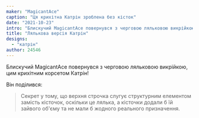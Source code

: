 ```yaml
---
maker: "MagicantAce"
caption: "Ця крихітна Катрін зроблена без кісток"
date: "2021-10-23"
intro: "Блискучий MagicantAce повернувся з черговою ляльковою викрійкою, цим крихітним корсетом Катрін!"
title: "Лялькова версія Катрін"
designs:
  - "катрін"
author: 24546
---
```


Блискучий MagicantAce повернувся з черговою ляльковою викрійкою, цим крихітним корсетом Катрін!

Він поділився:

> Секрет у тому, що верхня строчка слугує структурним елементом замість кісточок, оскільки це лялька, а кісточки додали б їй зайвого об'єму та не мали б жодного реального призначення.
